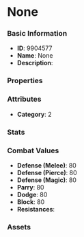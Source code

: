 # None



### Basic Information

- **ID**: 9904577
- **Name**: None
- **Description**: 

### Properties


### Attributes

- **Category**: 2

### Stats


### Combat Values

- **Defense (Melee)**: 80
- **Defense (Pierce)**: 80
- **Defense (Magic)**: 80
- **Parry**: 80
- **Dodge**: 80
- **Block**: 80
- **Resistances**: 

### Assets


